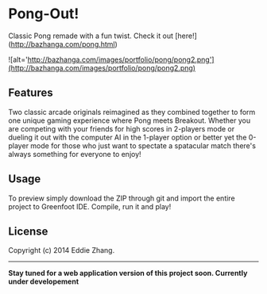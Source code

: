 Pong-Out!
===========

Classic Pong remade with a fun twist. Check it out [here!] (http://bazhanga.com/pong.html)

![alt='http://bazhanga.com/images/portfolio/pong/pong2.png'](http://bazhanga.com/images/portfolio/pong/pong2.png)

Features
------------

Two classic arcade originals reimagined as they combined together to form one unique gaming experience where Pong meets Breakout. 
Whether you are competing with your friends for high scores in 2-players mode or dueling it out with the computer AI in 
the 1-player option or better yet the 0-player mode for those who just want to spectate a spatacular match there's always something for everyone to enjoy! 

Usage
------------

To preview simply download the ZIP through git and import the entire project to Greenfoot IDE. Compile, run it and play! 

License
-------------
Copyright (c) 2014 Eddie Zhang.

_________________________
**Stay tuned for a web application version of this project soon. Currently under developement**
